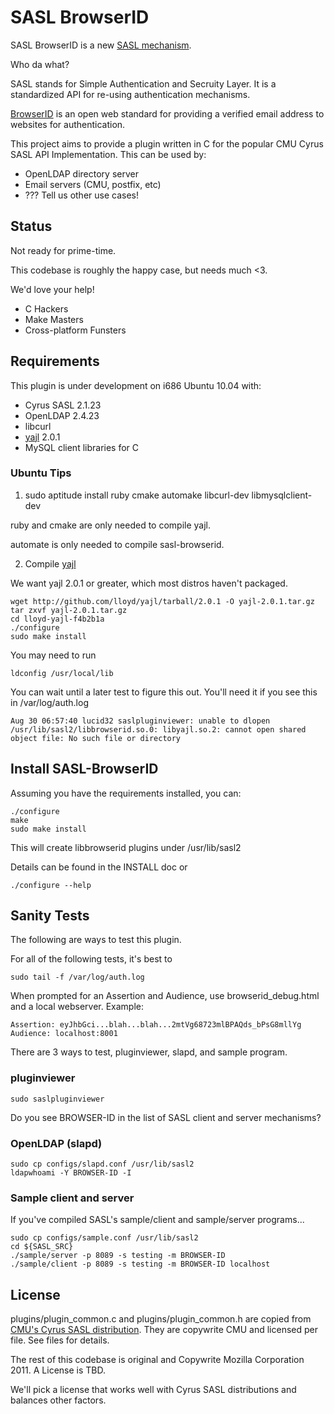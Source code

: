 # SASL BrowserID #
SASL BrowserID is a new [SASL mechanism](http://asg.web.cmu.edu/sasl/sasl-library.html).

Who da what?

SASL stands for Simple Authentication and Secruity Layer. It is a standardized API for re-using authentication mechanisms.

[BrowserID](https://browserid.org) is an open web standard for providing a verified email address to websites for authentication.

This project aims to provide a plugin written in C for the popular CMU Cyrus SASL API Implementation. This can be used by:

* OpenLDAP directory server
* Email servers (CMU, postfix, etc)
* ??? Tell us other use cases!

## Status ##
Not ready for prime-time.

This codebase is roughly the happy case, but needs much <3.

We'd love your help!

* C Hackers
* Make Masters
* Cross-platform Funsters

## Requirements ##
This plugin is under development on i686 Ubuntu 10.04 with:

* Cyrus SASL 2.1.23
* OpenLDAP 2.4.23
* libcurl
* [yajl](https://github.com/lloyd/yajl) 2.0.1
* MySQL client libraries for C

### Ubuntu Tips ###
1) sudo aptitude install ruby cmake automake libcurl-dev libmysqlclient-dev

ruby and cmake are only needed to compile yajl.

automate is only needed to compile sasl-browserid.

2) Compile [yajl](https://lloyd.github.com/yajl/)

We want yajl 2.0.1 or greater, which most distros haven't packaged.

    wget http://github.com/lloyd/yajl/tarball/2.0.1 -O yajl-2.0.1.tar.gz
    tar zxvf yajl-2.0.1.tar.gz
    cd lloyd-yajl-f4b2b1a
    ./configure
    sudo make install

You may need to run

    ldconfig /usr/local/lib

You can wait until a later test to figure this out. You'll need it if you see this in /var/log/auth.log

    Aug 30 06:57:40 lucid32 saslpluginviewer: unable to dlopen /usr/lib/sasl2/libbrowserid.so.0: libyajl.so.2: cannot open shared object file: No such file or directory

## Install SASL-BrowserID ##

Assuming you have the requirements installed, you can:

    ./configure
    make
    sudo make install

This will create libbrowserid plugins under /usr/lib/sasl2

Details can be found in the INSTALL doc or 

    ./configure --help

## Sanity Tests ##

The following are ways to test this plugin.

For all of the following tests, it's best to

    sudo tail -f /var/log/auth.log

When prompted for an Assertion and Audience, use browserid_debug.html and a local webserver. Example:

    Assertion: eyJhbGci...blah...blah...2mtVg68723mlBPAQds_bPsG8mllYg
    Audience: localhost:8001

There are 3 ways to test, pluginviewer, slapd, and sample program.

### pluginviewer ###

    sudo saslpluginviewer

Do you see BROWSER-ID in the list of SASL client and server mechanisms?

### OpenLDAP (slapd) ###

    sudo cp configs/slapd.conf /usr/lib/sasl2
    ldapwhoami -Y BROWSER-ID -I

### Sample client and server ###
If you've compiled SASL's sample/client and sample/server programs...

    sudo cp configs/sample.conf /usr/lib/sasl2
    cd ${SASL_SRC}
    ./sample/server -p 8089 -s testing -m BROWSER-ID
    ./sample/client -p 8089 -s testing -m BROWSER-ID localhost


## License ##
plugins/plugin_common.c and plugins/plugin_common.h are copied from [CMU's Cyrus SASL distribution](http://ftp.andrew.cmu.edu/pub/cyrus-mail/).
They are copywrite CMU and licensed per file. See files for details.

The rest of this codebase is original and Copywrite Mozilla Corporation 2011.
A License is TBD.

We'll pick a license that works well with Cyrus SASL distributions and balances other factors.